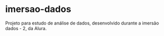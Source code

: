 # imersao-dados
Projeto para estudo de análise de dados, desenvolvido durante a imersão dados - 2, da Alura.
